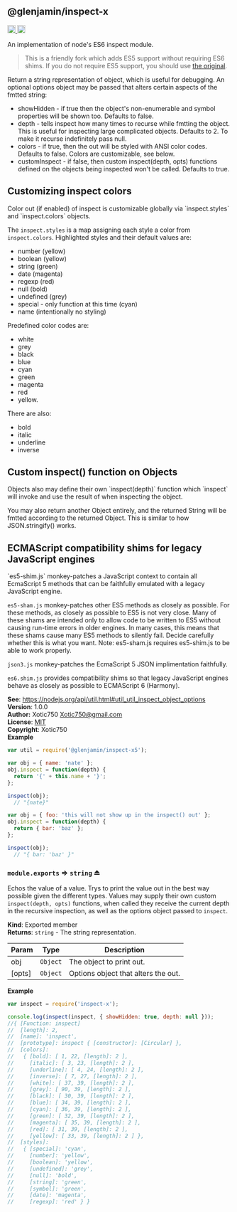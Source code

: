 <a name="module_@glenjamin/inspect-x"></a>
## @glenjamin/inspect-x
<a href="https://travis-ci.org/glenjamin/inspect-x"
title="Travis status">
<img src="https://travis-ci.org/glenjamin/inspect-x.svg?branch=fork"
alt="Travis status" height="18">
</a>
<a href="https://badge.fury.io/js/@glenjamin/inspect-x" title="npm version">
<img src="https://badge.fury.io/js/@glenjamin/inspect-x.svg"
alt="npm version" height="18">
</a>

An implementation of node's ES6 inspect module.

> This is a friendly fork which adds ES5 support without requiring ES6 shims.
> If you do not require ES5 support, you should use
> <a href="https://github.com/Xotic750/inspect-x">the original</a>.

Return a string representation of object, which is useful for debugging.
An optional options object may be passed that alters certain aspects of the
fmtted string:
- showHidden - if true then the object's non-enumerable and symbol properties
will be shown too. Defaults to false.
- depth - tells inspect how many times to recurse while fmtting the
object. This is useful for inspecting large complicated objects.
Defaults to 2. To make it recurse indefinitely pass null.
- colors - if true, then the out will be styled with ANSI color codes.
Defaults to false. Colors are customizable, see below.
- customInspect - if false, then custom inspect(depth, opts) functions
defined on the objects being inspected won't be called. Defaults to true.

<h2>Customizing inspect colors</h2>
Color out (if enabled) of inspect is customizable globally
via `inspect.styles` and `inspect.colors` objects.

The `inspect.styles` is a map assigning each style a color
from `inspect.colors`. Highlighted styles and their default values are:
- number (yellow)
- boolean (yellow)
- string (green)
- date (magenta)
- regexp (red)
- null (bold)
- undefined (grey)
- special - only function at this time (cyan)
- name (intentionally no styling)

Predefined color codes are:
- white
- grey
- black
- blue
- cyan
- green
- magenta
- red
- yellow.

There are also:
 - bold
 - italic
 - underline
 - inverse

<h2>Custom inspect() function on Objects</h2>
Objects also may define their own `inspect(depth)` function which `inspect`
will invoke and use the result of when inspecting the object.

You may also return another Object entirely, and the returned String will
be fmtted according to the returned Object. This is similar to
how JSON.stringify() works.

<h2>ECMAScript compatibility shims for legacy JavaScript engines</h2>
`es5-shim.js` monkey-patches a JavaScript context to contain all EcmaScript 5
methods that can be faithfully emulated with a legacy JavaScript engine.

`es5-sham.js` monkey-patches other ES5 methods as closely as possible.
For these methods, as closely as possible to ES5 is not very close.
Many of these shams are intended only to allow code to be written to ES5
without causing run-time errors in older engines. In many cases,
this means that these shams cause many ES5 methods to silently fail.
Decide carefully whether this is what you want. Note: es5-sham.js requires
es5-shim.js to be able to work properly.

`json3.js` monkey-patches the EcmaScript 5 JSON implimentation faithfully.

`es6.shim.js` provides compatibility shims so that legacy JavaScript engines
behave as closely as possible to ECMAScript 6 (Harmony).

**See**: https://nodejs.org/api/util.html#util_util_inspect_object_options  
**Version**: 1.0.0  
**Author:** Xotic750 <Xotic750@gmail.com>  
**License**: [MIT](&lt;https://opensource.org/licenses/MIT&gt;)  
**Copyright**: Xotic750  
**Example**  
```js
var util = require('@glenjamin/inspect-x5');

var obj = { name: 'nate' };
obj.inspect = function(depth) {
  return '{' + this.name + '}';
};

inspect(obj);
  // "{nate}"

var obj = { foo: 'this will not show up in the inspect() out' };
obj.inspect = function(depth) {
  return { bar: 'baz' };
};

inspect(obj);
  // "{ bar: 'baz' }"
```
<a name="exp_module_@glenjamin/inspect-x--module.exports"></a>
### `module.exports` ⇒ <code>string</code> ⏏
Echos the value of a value. Trys to print the value out
in the best way possible given the different types.
Values may supply their own custom `inspect(depth, opts)` functions,
when called they receive the current depth in the recursive inspection,
as well as the options object passed to `inspect`.

**Kind**: Exported member  
**Returns**: <code>string</code> - The string representation.  

| Param | Type | Description |
| --- | --- | --- |
| obj | <code>Object</code> | The object to print out. |
| [opts] | <code>Object</code> | Options object that alters the out. |

**Example**  
```js
var inspect = require('inspect-x');

console.log(inspect(inspect, { showHidden: true, depth: null }));
//{ [Function: inspect]
//  [length]: 2,
//  [name]: 'inspect',
//  [prototype]: inspect { [constructor]: [Circular] },
//  [colors]:
//   { [bold]: [ 1, 22, [length]: 2 ],
//     [italic]: [ 3, 23, [length]: 2 ],
//     [underline]: [ 4, 24, [length]: 2 ],
//     [inverse]: [ 7, 27, [length]: 2 ],
//     [white]: [ 37, 39, [length]: 2 ],
//     [grey]: [ 90, 39, [length]: 2 ],
//     [black]: [ 30, 39, [length]: 2 ],
//     [blue]: [ 34, 39, [length]: 2 ],
//     [cyan]: [ 36, 39, [length]: 2 ],
//     [green]: [ 32, 39, [length]: 2 ],
//     [magenta]: [ 35, 39, [length]: 2 ],
//     [red]: [ 31, 39, [length]: 2 ],
//     [yellow]: [ 33, 39, [length]: 2 ] },
//  [styles]:
//   { [special]: 'cyan',
//     [number]: 'yellow',
//     [boolean]: 'yellow',
//     [undefined]: 'grey',
//     [null]: 'bold',
//     [string]: 'green',
//     [symbol]: 'green',
//     [date]: 'magenta',
//     [regexp]: 'red' } }
```
